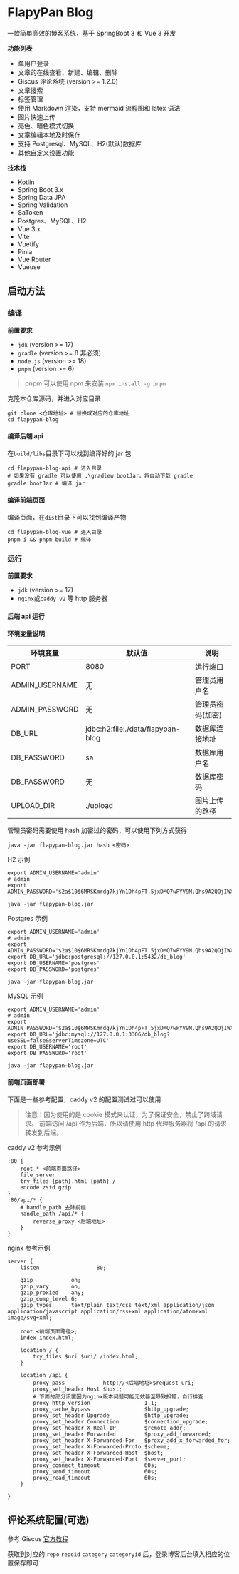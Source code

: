 # FlapyPan Blog

一款简单高效的博客系统，基于 SpringBoot 3 和 Vue 3 开发

**功能列表**

- 单用户登录
- 文章的在线查看、新建、编辑、删除
- Giscus 评论系统 (version >= 1.2.0)
- 文章搜索
- 标签管理
- 使用 Markdown 渲染，支持 mermaid 流程图和 latex 语法
- 图片快速上传
- 亮色、暗色模式切换
- 文章编辑本地及时保存
- 支持 Postgresql、MySQL、H2(默认)数据库
- 其他自定义设置功能

**技术栈**

- Kotlin
- Spring Boot 3.x
- Spring Data JPA
- Spring Validation
- SaToken
- Postgres、MySQL、H2
- Vue 3.x
- Vite
- Vuetify
- Pinia
- Vue Router
- Vueuse

## 启动方法

### 编译

**前置要求**

- `jdk` (version >= 17)
- `gradle` (version >= 8 非必须)
- `node.js` (version >= 18)
- `pnpm` (version >= 6)

> pnpm 可以使用 npm 来安装 `npm install -g pnpm`

克隆本仓库源码，并进入对应目录

```shell
git clone <仓库地址> # 替换成对应的仓库地址
cd flapypan-blog
```

#### 编译后端 api

在`build/libs`目录下可以找到编译好的 jar 包

```shell
cd flapypan-blog-api # 进入目录
# 如果没有 gradle 可以使用 .\gradlew bootJar，将自动下载 gradle
gradle bootJar # 编译 jar
```

#### 编译前端页面

编译页面，在`dist`目录下可以找到编译产物

```shell
cd flapypan-blog-vue # 进入目录
pnpm i && pnpm build # 编译
```

### 运行

**前置要求**

- `jdk` (version >= 17)
- `nginx`或`caddy v2` 等 http 服务器

#### 后端 api 运行

**环境变量说明**

| 环境变量           | 默认值                               | 说明        |
|----------------|-----------------------------------|-----------|
| PORT           | 8080                              | 运行端口      |
| ADMIN_USERNAME | 无                                 | 管理员用户名    |
| ADMIN_PASSWORD | 无                                 | 管理员密码(加密) |
| DB_URL         | jdbc:h2:file:./data/flapypan-blog | 数据库连接地址   |
| DB_PASSWORD    | sa                                | 数据库用户名    |
| DB_PASSWORD    | 无                                 | 数据库密码     |
| UPLOAD_DIR     | ./upload                          | 图片上传的路径   |

管理员密码需要使用 hash 加密过的密码，可以使用下列方式获得

```shell
java -jar flapypan-blog.jar hash <密码>
```

H2 示例

```shell
export ADMIN_USERNAME='admin'
# admin
export ADMIN_PASSWORD='$2a$10$6MRSKmrdg7kjYn1Dh4pFT.5jxDMQ7wPYV9M.Qhs9A2QOjIWX.DFDi'

java -jar flapypan-blog.jar
```

Postgres 示例

```shell
export ADMIN_USERNAME='admin'
# admin
export ADMIN_PASSWORD='$2a$10$6MRSKmrdg7kjYn1Dh4pFT.5jxDMQ7wPYV9M.Qhs9A2QOjIWX.DFDi'
export DB_URL='jdbc:postgresql://127.0.0.1:5432/db_blog'
export DB_USERNAME='postgres'
export DB_PASSWORD='postgres'

java -jar flapypan-blog.jar
```

MySQL 示例

```shell
export ADMIN_USERNAME='admin'
# admin
export ADMIN_PASSWORD='$2a$10$6MRSKmrdg7kjYn1Dh4pFT.5jxDMQ7wPYV9M.Qhs9A2QOjIWX.DFDi'
export DB_URL='jdbc:mysql://127.0.0.1:3306/db_blog?useSSL=false&serverTimezone=UTC'
export DB_USERNAME='root'
export DB_PASSWORD='root'

java -jar flapypan-blog.jar
```

#### 前端页面部署

下面是一些参考配置，caddy v2 的配置测试过可以使用

> 注意：因为使用的是 cookie 模式来认证，为了保证安全，禁止了跨域请求。
> 前端访问 /api 作为后端，所以请使用 http 代理服务器将 /api 的请求转发到后端。


caddy v2 参考示例

```text
:80 {
    root * <前端页面路径>
    file_server
    try_files {path}.html {path} /
    encode zstd gzip
}
:80/api/* {
    # handle_path 去除前缀
    handle_path /api/* {
        reverse_proxy <后端地址>
    }
}
```

nginx 参考示例

```text
server {
    listen                  80;

    gzip            on;
    gzip_vary       on;
    gzip_proxied    any;
    gzip_comp_level 6;
    gzip_types      text/plain text/css text/xml application/json application/javascript application/rss+xml application/atom+xml image/svg+xml;

    root <前端页面路径>;
    index index.html;

    location / {
        try_files $uri $uri/ /index.html;
    }

    location /api {
        proxy_pass            http://<后端地址>$request_uri;
        proxy_set_header Host $host;
        # 下面的部分设置因为nginx版本问题可能无效甚至导致报错，自行排查
        proxy_http_version                 1.1;
        proxy_cache_bypass                 $http_upgrade;
        proxy_set_header Upgrade           $http_upgrade;
        proxy_set_header Connection        $connection_upgrade;
        proxy_set_header X-Real-IP         $remote_addr;
        proxy_set_header Forwarded         $proxy_add_forwarded;
        proxy_set_header X-Forwarded-For   $proxy_add_x_forwarded_for;
        proxy_set_header X-Forwarded-Proto $scheme;
        proxy_set_header X-Forwarded-Host  $host;
        proxy_set_header X-Forwarded-Port  $server_port;
        proxy_connect_timeout              60s;
        proxy_send_timeout                 60s;
        proxy_read_timeout                 60s;
    }

}
```

## 评论系统配置(可选)

参考 Giscus [官方教程](https://giscus.app/zh-CN)

获取到对应的 `repo` `repoid` `category` `categoryid` 后，登录博客后台填入相应的位置保存即可
